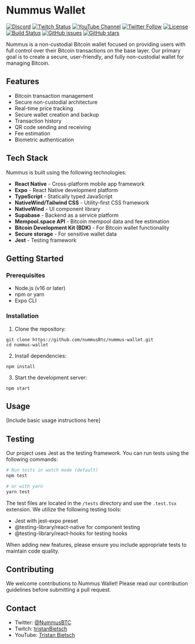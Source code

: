 # Nummus Wallet

[![Discord](https://img.shields.io/discord/1328209986324660264?color=7289DA&label=Discord&logo=discord&logoColor=white)](https://discord.gg/ESu8yjhuGn)
[![Twitch Status](https://img.shields.io/twitch/status/tristanBietsch?style=social)](https://www.twitch.tv/tristanBietsch)
[![YouTube Channel](https://img.shields.io/youtube/channel/subscribers/UCV1axOOfemDa1PI-WgRkj7Q?style=social)](https://www.youtube.com/@TristanBietsch)
[![Twitter Follow](https://img.shields.io/twitter/follow/NummusBTC?style=social)](https://twitter.com/NummusBTC)
[![License](https://img.shields.io/github/license/NummusBTC/nummus-wallet)](LICENSE)
[![Build Status](https://img.shields.io/badge/build-passing-brightgreen)](https://github.com/NummusBTC/nummus-wallet)
[![GitHub issues](https://img.shields.io/github/issues/NummusBTC/nummus-wallet)](https://github.com/NummusBTC/nummus-wallet/issues)
[![GitHub stars](https://img.shields.io/github/stars/NummusBTC/nummus-wallet)](https://github.com/NummusBTC/nummus-wallet/stargazers)

Nummus is a non-custodial Bitcoin wallet focused on providing users with full control over their Bitcoin transactions on the base layer. Our primary goal is to create a secure, user-friendly, and fully non-custodial wallet for managing Bitcoin.

## Features

- Bitcoin transaction management
- Secure non-custodial architecture
- Real-time price tracking
- Secure wallet creation and backup
- Transaction history
- QR code sending and receiving
- Fee estimation
- Biometric authentication

## Tech Stack

Nummus is built using the following technologies:

- **React Native** - Cross-platform mobile app framework
- **Expo** - React Native development platform
- **TypeScript** - Statically typed JavaScript
- **NativeWind/Tailwind CSS** - Utility-first CSS framework
- **NativeWind** - UI component library
- **Supabase** - Backend as a service platform
- **Mempool.space API** - Bitcoin mempool data and fee estimation
- **Bitcoin Development Kit (BDK)** - For Bitcoin wallet functionality
- **Secure storage** - For sensitive wallet data
- **Jest** - Testing framework

## Getting Started

### Prerequisites

- Node.js (v16 or later)
- npm or yarn
- Expo CLI

### Installation

1. Clone the repository:
```
git clone https://github.com/nummusBtc/nummus-wallet.git
cd nummus-wallet
```

2. Install dependencies:
```
npm install
```

3. Start the development server:
```
npm start
```

## Usage

[Include basic usage instructions here]

## Testing

Our project uses Jest as the testing framework. You can run tests using the following commands:

```bash
# Run tests in watch mode (default)
npm test

# or with yarn
yarn test
```

The test files are located in the `/tests` directory and use the `.test.tsx` extension. We utilize the following testing tools:

- Jest with jest-expo preset
- @testing-library/react-native for component testing
- @testing-library/react-hooks for testing hooks

When adding new features, please ensure you include appropriate tests to maintain code quality.

## Contributing

We welcome contributions to Nummus Wallet! Please read our contribution guidelines before submitting a pull request.


## Contact

- Twitter: [@NummusBTC](https://twitter.com/NummusBTC)
- Twitch: [tristanBietsch](https://www.twitch.tv/tristanBietsch)
- YouTube: [Tristan Bietsch](https://www.youtube.com/@TristanBietsch)